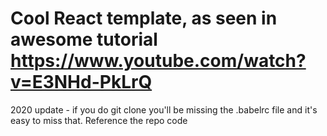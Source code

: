 # Cool React template, as seen in awesome tutorial <https://www.youtube.com/watch?v=E3NHd-PkLrQ>

2020 update - if you do git clone you'll be missing the .babelrc file and it's easy to miss that. Reference the repo code
